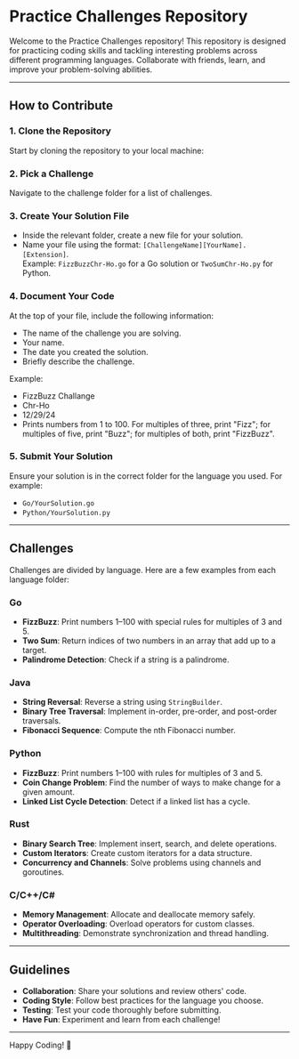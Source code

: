 # Practice Challenges Repository

Welcome to the Practice Challenges repository! This repository is designed for practicing coding skills and tackling interesting problems across different programming languages. Collaborate with friends, learn, and improve your problem-solving abilities.

---

## How to Contribute

### 1. Clone the Repository
Start by cloning the repository to your local machine:

### 2. Pick a Challenge
Navigate to the challenge folder for a list of challenges.

### 3. Create Your Solution File
- Inside the relevant folder, create a new file for your solution.
- Name your file using the format: `[ChallengeName][YourName].[Extension]`.  
  Example: `FizzBuzzChr-Ho.go` for a Go solution or `TwoSumChr-Ho.py` for Python.

### 4. Document Your Code
At the top of your file, include the following information:
-  The name of the challenge you are solving.
-  Your name.
-  The date you created the solution.
-  Briefly describe the challenge.

Example:
-  FizzBuzz Challange
-  Chr-Ho
-  12/29/24
-  Prints numbers from 1 to 100. For multiples of three, print "Fizz";
  for multiples of five, print "Buzz"; for multiples of both, print "FizzBuzz".


### 5. Submit Your Solution
Ensure your solution is in the correct folder for the language you used. For example:
- `Go/YourSolution.go`
- `Python/YourSolution.py`

---

## Challenges

Challenges are divided by language. Here are a few examples from each language folder:

### Go
- **FizzBuzz**: Print numbers 1–100 with special rules for multiples of 3 and 5.
- **Two Sum**: Return indices of two numbers in an array that add up to a target.
- **Palindrome Detection**: Check if a string is a palindrome.  

### Java
- **String Reversal**: Reverse a string using `StringBuilder`.
- **Binary Tree Traversal**: Implement in-order, pre-order, and post-order traversals.
- **Fibonacci Sequence**: Compute the nth Fibonacci number.  

### Python
- **FizzBuzz**: Print numbers 1–100 with rules for multiples of 3 and 5.
- **Coin Change Problem**: Find the number of ways to make change for a given amount.
- **Linked List Cycle Detection**: Detect if a linked list has a cycle.  

### Rust
- **Binary Search Tree**: Implement insert, search, and delete operations.
- **Custom Iterators**: Create custom iterators for a data structure.
- **Concurrency and Channels**: Solve problems using channels and goroutines.  

### C/C++/C#
- **Memory Management**: Allocate and deallocate memory safely.
- **Operator Overloading**: Overload operators for custom classes.
- **Multithreading**: Demonstrate synchronization and thread handling.  

---

## Guidelines
- **Collaboration**: Share your solutions and review others' code.
- **Coding Style**: Follow best practices for the language you choose.
- **Testing**: Test your code thoroughly before submitting.
- **Have Fun**: Experiment and learn from each challenge!

---

Happy Coding! 🎉

